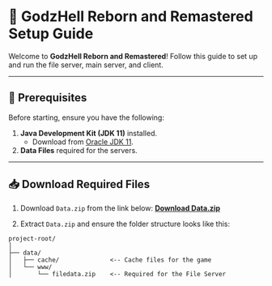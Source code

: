 # 🚀 GodzHell Reborn and Remastered Setup Guide

Welcome to **GodzHell Reborn and Remastered**! Follow this guide to set up and run the file server, main server, and client.

---

## 📂 Prerequisites

Before starting, ensure you have the following:

1. **Java Development Kit (JDK 11)** installed.
   - Download from [Oracle JDK 11](https://www.oracle.com/java/technologies/javase/jdk11-archive-downloads.html).
2. **Data Files** required for the servers.

---

## 📥 Download Required Files

1. Download `Data.zip` from the link below:
   [**Download Data.zip**](https://www.mediafire.com/file/0odwcvvmxllkbz1/Data.zip/file)

2. Extract `Data.zip` and ensure the folder structure looks like this:

```plaintext
project-root/
│
├── data/
│   ├── cache/              <-- Cache files for the game
│   └── www/
│       └── filedata.zip    <-- Required for the File Server
